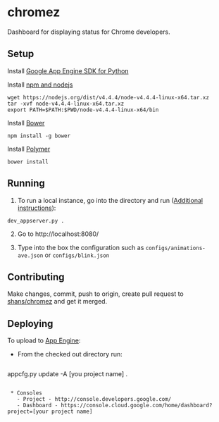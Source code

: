 # chromez

Dashboard for displaying status for Chrome developers.

## Setup

Install [Google App Engine SDK for Python](https://cloud.google.com/appengine/downloads#Google_App_Engine_SDK_for_Python)

Install [npm and nodejs](https://nodejs.org/en/)
```shell
wget https://nodejs.org/dist/v4.4.4/node-v4.4.4-linux-x64.tar.xz
tar -xvf node-v4.4.4-linux-x64.tar.xz
export PATH=$PATH:$PWD/node-v4.4.4-linux-x64/bin
```

Install [Bower](http://bower.io/#install-bower)
```shell
npm install -g bower
```

Install [Polymer](https://www.polymer-project.org/1.0/docs/start/getting-the-code.html)
```shell
bower install
```

## Running

 1) To run a local instance, go into the directory and run
([Additional instructions](https://cloud.google.com/appengine/docs/python/tools/using-local-server)):
```shell
dev_appserver.py .
```

 2) Go to http://localhost:8080/

 3) Type into the box the configuration such as `configs/animations-ave.json` or `configs/blink.json`

## Contributing

Make changes, commit, push to origin, create pull request to
[shans/chromez](https://github.com/shans/chromez) and get it merged.

## Deploying

To upload to [App Engine](https://cloud.google.com/appengine/):

 * From the checked out directory run:
   ```shell
appcfg.py update -A [you project name] .
```

 * Consoles
   - Project - http://console.developers.google.com/
   - Dashboard - https://console.cloud.google.com/home/dashboard?project=[your project name]

